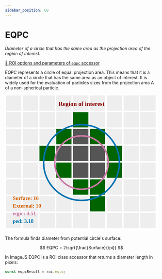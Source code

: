 ```yaml
---
sidebar_position: 60
---
```


# EQPC

_Diameter of a circle that has the same area as the projection area of the region of interest._

[🔎 ROI options and parameters of `eqpc` accessor](https://api.image-js.org/classes/index.Roi.html#eqpc)

EQPC represents a circle of equal projection area. This means that it is a diameter of a circle that has the same area as an object of interest.
It is widely used for the evaluation of particles sizes from the projection area A of a non-spherical particle.

![roi image](./img/roi.svg)

The formula finds diameter from potential circle's surface:

$$
EQPC = 2\sqrt{\frac{Surface}{\pi}}
$$

In ImageJS EQPC is a ROI class accessor that returns a diameter length in pixels:

```ts
const eqpcResult = roi.eqpc;
```
